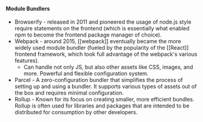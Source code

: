 
#### Module Bundlers
- Browserify - released in 2011 and pioneered the usage of node.js style require statements on the frontend (which is essentially what enabled npm to become the frontend package manager of choice).
- Webpack - around 2015, [[webpack]] eventually became the more widely used module bundler (fueled by the popularity of the [[React]] frontend framework, which took full advantage of the webpack's various features).
	- Can handle not only JS, but also other assets like CSS, images, and more. Powerful and flexible configuration system.
- Parcel - A zero-configuration bundler that simplifies the process of setting up and using a bundler. It supports various types of assets out of the box and requires minimal configuration.
- Rollup - Known for its focus on creating smaller, more efficient bundles. Rollup is often used for libraries and packages that are intended to be distributed for consumption by other developers.